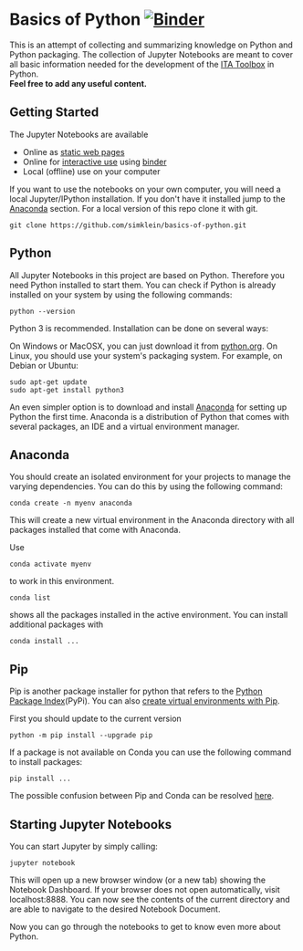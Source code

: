 # Basics of Python [![Binder](https://mybinder.org/badge_logo.svg)](https://mybinder.org/v2/gh/simklein/basics-of-python/master?filepath=index.ipynb)
This is an attempt of collecting and summarizing knowledge on Python and Python packaging. The collection of Jupyter Notebooks are meant to cover all basic information needed for the development of the [ITA Toolbox](https://git.rwth-aachen.de/mbe/haiopy) in Python.  
**Feel free to add any useful content.**


## Getting Started
The Jupyter Notebooks are available

* Online as [static web pages](http://nbviewer.ipython.org/github/simklein/basics-of-python/blob/master/index.ipynb) 
* Online for [interactive use](https://mybinder.org/v2/gh/simklein/basics-of-python/master?filepath=index.ipynb) using [binder](http://mybinder.org/)
* Local (offline) use on your computer

If you want to use the notebooks on your own computer, you will need a local Jupyter/IPython installation. If you don't have it installed jump to the [Anaconda](#anaconda) section. 
For a local version of this repo clone it with git. 
```
git clone https://github.com/simklein/basics-of-python.git
``` 


## Python
All Jupyter Notebooks in this project are based on Python.
Therefore you need Python installed to start them.
You can check if Python is already installed on your system by using the following commands:
```
python --version
```
Python 3 is recommended. Installation can be done on several ways:

On Windows or MacOSX, you can just download it from [python.org](https://www.python.org/downloads/).
On Linux, you should use your system's packaging system. For example, on Debian or Ubuntu:
```
sudo apt-get update
sudo apt-get install python3
```
An even simpler option is to download and install [Anaconda](https://www.anaconda.com/distribution/) for setting up Python the first time. Anaconda is a distribution of Python that comes with several packages, an IDE and a virtual environment manager.


## Anaconda
You should create an isolated environment for your projects to manage the varying dependencies. You can do this by using the following command:
```
conda create -n myenv anaconda
```
This will create a new virtual environment in the Anaconda directory with all packages installed that come with Anaconda. 

Use 
```
conda activate myenv
```
to work in this environment.
```
conda list
``` 
shows all the packages installed in the active environment.
You can install additional packages with
```
conda install ...
```

## Pip
Pip is another package installer for python that refers to the [Python Package Index](https://pypi.org/)(PyPi).
You can also [create virtual environments with Pip](https://packaging.python.org/guides/installing-using-pip-and-virtual-environments/).  

First you should update to the current version
```
python -m pip install --upgrade pip
```

If a package is not available on Conda you can use the following command to install packages:
```
pip install ...
```

The possible confusion between Pip and Conda can be resolved [here](https://www.anaconda.com/understanding-conda-and-pip/).


## Starting Jupyter Notebooks
You can start Jupyter by simply calling:
```
jupyter notebook
```
This will open up a new browser window (or a new tab) showing the Notebook Dashboard.
If your browser does not open automatically, visit localhost:8888.
You can now see the contents of the current directory and are able to navigate to the desired Notebook Document.

Now you can go through the notebooks to get to know even more about Python.
